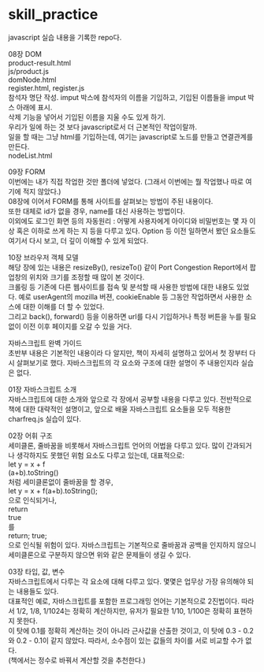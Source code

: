 # skill_practice

javascript 실습 내용을 기록한 repo다.<br />

08장 DOM<br />
product-result.html<br />
js/product.js<br />
domNode.html<br />
register.html, register.js<br />
	참석자 명단 작성. imput 박스에 참석자의 이름을 기입하고, 기입된 이름들을 imput 박스 아래에 표시.<br />
	삭제 기능을 넣어서 기입된 이름을 지울 수도 있게 하기.<br />
	우리가 일에 하는 것 보다 javascript로서 더 근본적인 작업이랄까.<br />
	일을 할 때는 그냥 html를 기입하는데, 여기는 javascript로 노드를 만들고 연결관계를 만든다.<br />
nodeList.html<br />

09장 FORM<br />
 	이번에는 내가 직접 작업한 것만 폴더에 넣었다. (그래서 이번에는 뭘 작업했나 따로 여기에 적지 않았다.)<br />
 	08장에 이어서 FORM를 통해 사이트를 살펴보는 방법이 주된 내용이다.<br />
 	또한 대체로 id가 없을 경우, name를 대신 사용하는 방법이다.<br />
 	이외에도 로그인 화면 등의 자동원리 : 어떻게 사용자에게 아이디와 비밀번호는 몇 자 이상 혹은 이하로 쓰게 하는 지 등을 다루고 있다. Option 등 이전 일하면서 봤던 요소들도 여기서 다시 보고, 더 깊이 이해할 수 있게 되었다.<br />

10장 브라우저 객체 모델<br />
	해당 장에 있는 내용은 resizeBy(), resizeTo() 같이 Port Congestion Report에서 팝업창의 위치와 크기를 조정할 때 많이 본 것이다.<br />
	크롤링 등 기존에 다른 웹사이트를 접속 및 분석할 때 사용한 방법에 대한 내용도 있었다. 예로 userAgent의 mozilla 버젼, cookieEnable 등 그동안 작업하면서 사용한 소스에 대한 이해를 더 할 수 있었다.<br />
	그리고 back(), forward() 등을 이용하면 url를 다시 기입하거나 특정 버튼을 누를 필요없이 이전 이후 페이지를 오갈 수 있을 거다.<br />

자바스크립트 완벽 가이드<br />
초반부 내용은 기본적인 내용이라 다 알지만, 책이 자세히 설명하고 있어서 첫 장부터 다시 살펴보기로 했다. 자바스크립트의 각 요소와 구조에 대한 설명이 주 내용인지라 실습은 없다.

01장 자바스크립트 소개<br />
	자바스크립트에 대한 소개와 앞으로 각 장에서 공부할 내용을 다루고 있다. 전반적으로 책에 대한 대략적인 설명이고, 앞으로 배울 자바스크립트 요소들을 모두 적용한 charfreq.js 실습이 있다.<br />

02장 어휘 구조<br />
	세미클론, 줄바꿈을 비롯해서 자바스크립트 언어의 어법을 다루고 있다. 많이 간과되거나 생각하지도 못했던 위험 요소도 다루고 있는데, 대표적으로:<br />
	let y = x + f<br />
	(a+b).toString()<br />
	처럼 세미클론없이 줄바꿈을 할 경우,<br />
	let y = x + f(a+b).toString();<br />
	으로 인식되거나,<br />
	return<br />
	true<br />
	를<br />
	return; true;<br />
	으로 인식될 위험이 있다. 자바스크립트는 기본적으로 줄바꿈과 공백을 인지하지 않으니 세미클론으로 구분하지 않으면 위와 같은 문제들이 생길 수 있다.<br />

03장 타입, 값, 변수<br />
	자바스크립트에서 다루는 각 요소에 대해 다루고 있다. 몇몇은 업무상 가장 유의해야 되는 내용들도 있다.<br />
	대표적인 예로, 자바스크립트를 포함한 프로그래밍 언어는 기본적으로 2진법이다. 따라서 1/2, 1/8, 1/1024는 정확히 계산하지만, 유저가 필요한 1/10, 1/100은 정확히 표현하지 못한다.<br />
	이 탓에 0.1를 정확히 계산하는 것이 아니라 근사값을 산출한 것이고, 이 탓에 0.3 - 0.2와 0.2 - 0.1이 같지 않았다. 따라서, 소수점이 있는 값들의 차이를 서로 비교할 수가 없다.<br />
	(책에서는 정수로 바꿔서 계산할 것을 추천한다.)<br />